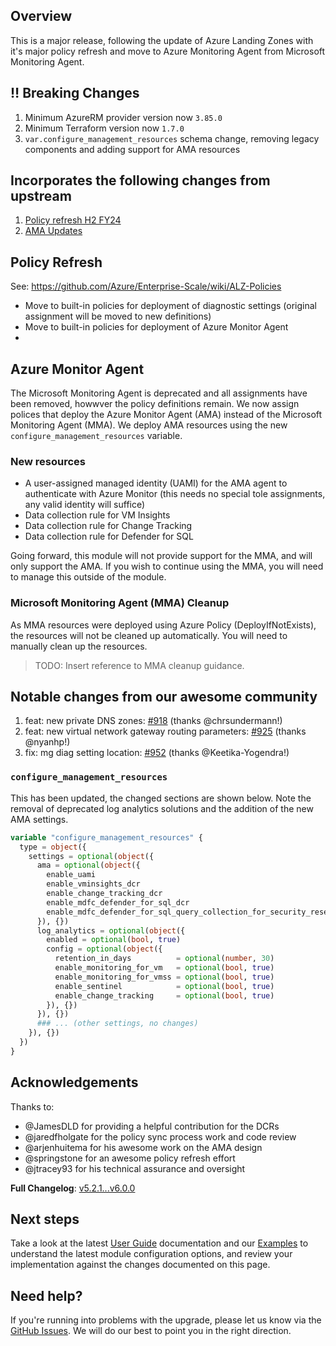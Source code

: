 <!-- markdownlint-disable first-line-h1 -->
## Overview

This is a major release, following the update of Azure Landing Zones with it's major policy refresh and move to Azure Monitoring Agent from Microsoft Monitoring Agent.

## ‼️ Breaking Changes

1. Minimum AzureRM provider version now `3.85.0`
2. Minimum Terraform version now `1.7.0`
3. `var.configure_management_resources` schema change, removing legacy components and adding support for AMA resources

## Incorporates the following changes from upstream

1. [Policy refresh H2 FY24](https://github.com/Azure/Enterprise-Scale/pull/1651)
2. [AMA Updates](https://github.com/Azure/Enterprise-Scale/pull/1649)

## Policy Refresh

See: <https://github.com/Azure/Enterprise-Scale/wiki/ALZ-Policies>

- Move to built-in policies for deployment of diagnostic settings (original assignment will be moved to new definitions)
- Move to built-in policies for deployment of Azure Monitor Agent
-

## Azure Monitor Agent

The Microsoft Monitoring Agent is deprecated and all assignments have been removed, howwver the policy definitions remain.
We now assign polices that deploy the Azure Monitor Agent (AMA) instead of the Microsoft Monitoring Agent (MMA).
We deploy AMA resources using the new `configure_management_resources` variable.

### New resources

- A user-assigned managed identity (UAMI) for the AMA agent to authenticate with Azure Monitor (this needs no special tole assignments, any valid identity will suffice)
- Data collection rule for VM Insights
- Data collection rule for Change Tracking
- Data collection rule for Defender for SQL

Going forward, this module will not provide support for the MMA, and will only support the AMA.
If you wish to continue using the MMA, you will need to manage this outside of the module.

### Microsoft Monitoring Agent (MMA) Cleanup

As MMA resources were deployed using Azure Policy (DeployIfNotExists), the resources will not be cleaned up automatically.
You will need to manually clean up the resources.

> TODO: Insert reference to MMA cleanup guidance.

## Notable changes from our awesome community

1. feat: new private DNS zones: [#918](https://github.com/Azure/terraform-azurerm-caf-enterprise-scale/pull/918) (thanks @chrsundermann!)
2. feat: new virtual network gateway routing parameters: [#925](https://github.com/Azure/terraform-azurerm-caf-enterprise-scale/pull/925) (thanks @nyanhp!)
3. fix: mg diag setting location: [#952](https://github.com/Azure/terraform-azurerm-caf-enterprise-scale/pull/952) (thanks @Keetika-Yogendra!)

### `configure_management_resources`

This has been updated, the changed sections are shown below.
Note the removal of deprecated log analytics solutions and the addition of the new AMA settings.

```terraform
variable "configure_management_resources" {
  type = object({
    settings = optional(object({
      ama = optional(object({
        enable_uami                                                         = optional(bool, true)
        enable_vminsights_dcr                                               = optional(bool, true)
        enable_change_tracking_dcr                                          = optional(bool, true)
        enable_mdfc_defender_for_sql_dcr                                    = optional(bool, true)
        enable_mdfc_defender_for_sql_query_collection_for_security_research = optional(bool, true)
      }), {})
      log_analytics = optional(object({
        enabled = optional(bool, true)
        config = optional(object({
          retention_in_days          = optional(number, 30)
          enable_monitoring_for_vm   = optional(bool, true)
          enable_monitoring_for_vmss = optional(bool, true)
          enable_sentinel            = optional(bool, true)
          enable_change_tracking     = optional(bool, true)
        }), {})
      }), {})
      ### ... (other settings, no changes)
    }), {})
  })
}
```

## Acknowledgements

Thanks to:

* @JamesDLD for providing a helpful contribution for the DCRs
* @jaredfholgate for the policy sync process work and code review
* @arjenhuitema for his awesome work on the AMA design
* @springstone for an awesome policy refresh effort
* @jtracey93 for his technical assurance and oversight

**Full Changelog**: [v5.2.1...v6.0.0](https://github.com/Azure/terraform-azurerm-caf-enterprise-scale/compare/v5.2.1...v6.0.0)

## Next steps

Take a look at the latest [User Guide](User-Guide) documentation and our [Examples](Examples) to understand the latest module configuration options, and review your implementation against the changes documented on this page.

## Need help?

If you're running into problems with the upgrade, please let us know via the [GitHub Issues](https://github.com/Azure/terraform-azurerm-caf-enterprise-scale/issues).
We will do our best to point you in the right direction.
